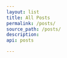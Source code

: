 ```yaml
---
layout: list
title: All Posts
permalink: /posts/
source_path: /posts/
description:
api: posts

---
```

